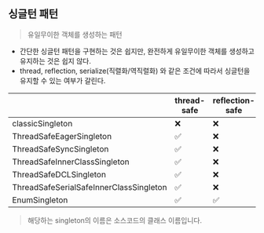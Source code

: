 ## 싱글턴 패턴

> 유일무이한 객체를 생성하는 패턴

- 간단한 싱글턴 패턴을 구현하는 것은 쉽지만, 완전하게 유일무이한 객체를 생성하고 유지하는 것은 쉽지 않다.
- thread, reflection, serialize(직렬화/역직렬화) 와 같은 조건에 따라서 싱글턴을 유지할 수 있는 여부가 갈린다.

|                                         | thread-safe | reflection-safe | serialize-safe | performance | lazy/eager | extends |
|-----------------------------------------|-------------|-----------------|----------------|-------------|------------|---------|
| classicSingleton                        | ❌           | ❌               | ❌              | 🆗          | lazy       | 🆗      |
| ThreadSafeEagerSingleton                | ✅           | ❌               | ❌              | 🆗          | eager      | 🆗      |
| ThreadSafeSyncSingleton                 | ✅           | ❌               | ❌              | ❌           | lazy       | 🆗      |
| ThreadSafeInnerClassSingleton           | ✅           | ❌               | ❌              | 🆗          | lazy       | 🆗      |
| ThreadSafeDCLSingleton                  | ✅           | ❌               | ❌              | 🆗          | lazy       | 🆗      |
| ThreadSafeSerialSafeInnerClassSingleton | ✅           | ❌               | ✅              | 🆗          | lazy       | 🆗      |
| EnumSingleton                           | ✅           | ✅               | ✅              | 🆗          | eager      | ❌       |

> 해당하는 singleton의 이름은 소스코드의 클래스 이름입니다.
